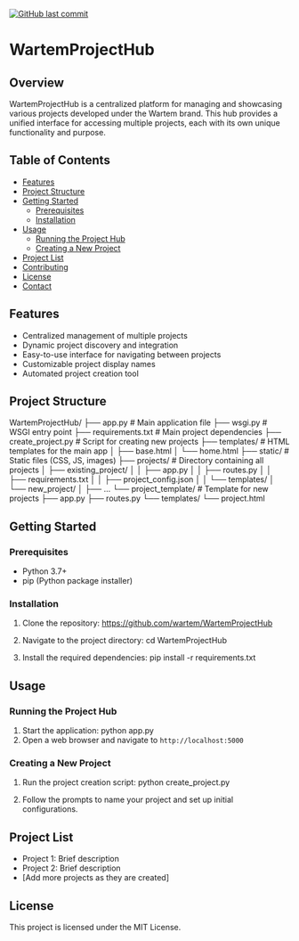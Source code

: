 [![GitHub last commit](https://img.shields.io/github/last-commit/Wartem/WartemProjectHub)](https://github.com/Wartem/WartemProjectHub/commits/master)

# WartemProjectHub

## Overview
WartemProjectHub is a centralized platform for managing and showcasing various projects developed under the Wartem brand. This hub provides a unified interface for accessing multiple projects, each with its own unique functionality and purpose.

## Table of Contents
- [Features](#features)
- [Project Structure](#project-structure)
- [Getting Started](#getting-started)
  - [Prerequisites](#prerequisites)
  - [Installation](#installation)
- [Usage](#usage)
  - [Running the Project Hub](#running-the-project-hub)
  - [Creating a New Project](#creating-a-new-project)
- [Project List](#project-list)
- [Contributing](#contributing)
- [License](#license)
- [Contact](#contact)

## Features
- Centralized management of multiple projects
- Dynamic project discovery and integration
- Easy-to-use interface for navigating between projects
- Customizable project display names
- Automated project creation tool

## Project Structure
WartemProjectHub/
├── app.py # Main application file
├── wsgi.py # WSGI entry point
├── requirements.txt # Main project dependencies
├── create_project.py # Script for creating new projects
├── templates/ # HTML templates for the main app
│ ├── base.html
│ └── home.html
├── static/ # Static files (CSS, JS, images)
├── projects/ # Directory containing all projects
│ ├── existing_project/
│ │ ├── app.py
│ │ ├── routes.py
│ │ ├── requirements.txt
│ │ ├── project_config.json
│ │ └── templates/
│ └── new_project/
│ ├── ...
└── project_template/ # Template for new projects
├── app.py
├── routes.py
└── templates/
└── project.html


## Getting Started

### Prerequisites
- Python 3.7+
- pip (Python package installer)

### Installation
1. Clone the repository:
https://github.com/wartem/WartemProjectHub

2. Navigate to the project directory: cd WartemProjectHub
3. Install the required dependencies: pip install -r requirements.txt

## Usage

### Running the Project Hub
1. Start the application: python app.py
2. Open a web browser and navigate to `http://localhost:5000`

### Creating a New Project
1. Run the project creation script: python create_project.py

2. Follow the prompts to name your project and set up initial configurations.

## Project List
- Project 1: Brief description
- Project 2: Brief description
- [Add more projects as they are created]

## License
This project is licensed under the MIT License.
